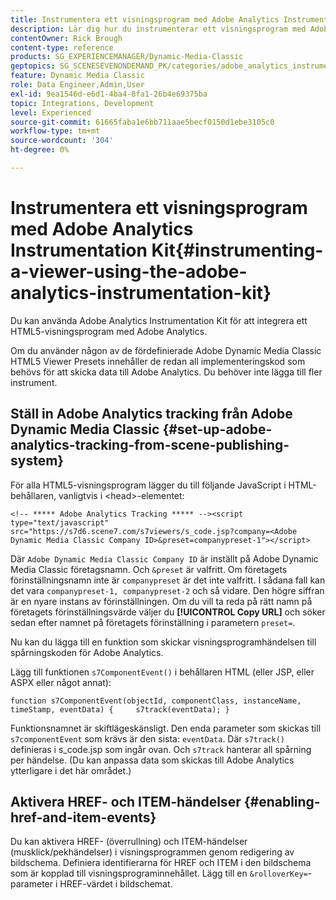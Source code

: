 ```yaml
---
title: Instrumentera ett visningsprogram med Adobe Analytics Instrumentation Kit
description: Lär dig hur du instrumenterar ett visningsprogram med Adobe Analytics Instrumentation Kit i Adobe Dynamic Media Classic.
contentOwner: Rick Brough
content-type: reference
products: SG_EXPERIENCEMANAGER/Dynamic-Media-Classic
geptopics: SG_SCENESEVENONDEMAND_PK/categories/adobe_analytics_instrumentation_kit
feature: Dynamic Media Classic
role: Data Engineer,Admin,User
exl-id: 9ea1546d-e6d1-4ba4-8fa1-26b4e69375ba
topic: Integrations, Development
level: Experienced
source-git-commit: 61665faba1e6bb711aae5becf0150d1ebe3105c0
workflow-type: tm+mt
source-wordcount: '304'
ht-degree: 0%

---
```


# Instrumentera ett visningsprogram med Adobe Analytics Instrumentation Kit{#instrumenting-a-viewer-using-the-adobe-analytics-instrumentation-kit}

Du kan använda Adobe Analytics Instrumentation Kit för att integrera ett HTML5-visningsprogram med Adobe Analytics.

Om du använder någon av de fördefinierade Adobe Dynamic Media Classic HTML5 Viewer Presets innehåller de redan all implementeringskod som behövs för att skicka data till Adobe Analytics. Du behöver inte lägga till fler instrument.

## Ställ in Adobe Analytics tracking från Adobe Dynamic Media Classic {#set-up-adobe-analytics-tracking-from-scene-publishing-system}

För alla HTML5-visningsprogram lägger du till följande JavaScript i HTML-behållaren, vanligtvis i &lt;head>-elementet:

```as3
<!-- ***** Adobe Analytics Tracking ***** --><script type="text/javascript" src="https://s7d6.scene7.com/s7viewers/s_code.jsp?company=<Adobe Dynamic Media Classic Company ID>&preset=companypreset-1"></script>
```

Där `Adobe Dynamic Media Classic Company ID` är inställt på Adobe Dynamic Media Classic företagsnamn. Och `&preset` är valfritt. Om företagets förinställningsnamn inte är `companypreset` är det inte valfritt. I sådana fall kan det vara `companypreset-1, companypreset-2` och så vidare. Den högre siffran är en nyare instans av förinställningen. Om du vill ta reda på rätt namn på företagets förinställningsvärde väljer du **[!UICONTROL Copy URL]** och söker sedan efter namnet på företagets förinställning i parametern `preset=`.

Nu kan du lägga till en funktion som skickar visningsprogramhändelsen till spårningskoden för Adobe Analytics.

Lägg till funktionen `s7ComponentEvent()` i behållaren HTML (eller JSP, eller ASPX eller något annat):

```as3
function s7ComponentEvent(objectId, componentClass, instanceName, timeStamp, eventData) {     s7track(eventData); }
```

Funktionsnamnet är skiftlägeskänsligt. Den enda parameter som skickas till `s7componentEvent` som krävs är den sista: `eventData`. Där `s7track()` definieras i s_code.jsp som ingår ovan. Och `s7track` hanterar all spårning per händelse. (Du kan anpassa data som skickas till Adobe Analytics ytterligare i det här området.)

## Aktivera HREF- och ITEM-händelser {#enabling-href-and-item-events}

Du kan aktivera HREF- (överrullning) och ITEM-händelser (musklick/pekhändelser) i visningsprogrammen genom redigering av bildschema. Definiera identifierarna för HREF och ITEM i den bildschema som är kopplad till visningsprograminnehållet. Lägg till en `&rolloverKey=`-parameter i HREF-värdet i bildschemat.
